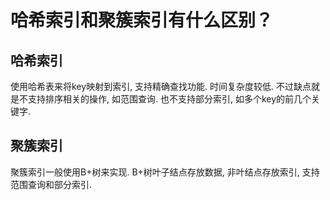 # 哈希索引和聚簇索引有什么区别？

## 哈希索引

使用哈希表来将key映射到索引, 支持精确查找功能. 时间复杂度较低. 不过缺点就是不支持排序相关的操作, 如范围查询. 也不支持部分索引, 如多个key的前几个关键字.

## 聚簇索引

聚簇索引一般使用B+树来实现. B+树叶子结点存放数据, 非叶结点存放索引, 支持范围查询和部分索引. 
